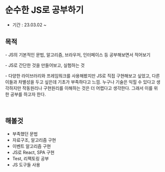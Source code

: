 # 순수한 JS로 공부하기

- 기간 : 23.03.02 ~

## 목적

\- JS의 기본적인 문법, 알고리즘, 브라우저, 인터페이스 등 공부해보면서 적어보기

\- JS로 간단한 것을 만들어보고, 실험하는 것

\- 다양한 라이브러리와 프레임워크를 사용해봤지만 JS로 직접 구현해보고 싶었고, 다른 이들과 차별성을 두고 싶은데 기초가 부족하다고 느낌.
누구나 기술은 익힐 수 있다고 생각하지만 작동원리나 구현원리를 이해하는 것은 더 어렵다고 생각한다. 그래서 이를 위한 공부를 하고자 한다.

<br>

## 해볼것

- 부족했던 문법
- 자료구조, 알고리즘 구현
- 이벤트 알고리즘 구현
- JS로 React, SPA 구현
- Test, 리팩토링 공부
- JS 도구들 사용

<br>
